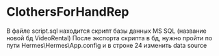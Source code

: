 # ClothersForHandRep
В файле script.sql находится скрипт базы данных MS SQL (название новой бд VideoRental)
После экспорта скрипта в бд, нужно пройти по пути Hermes\Hermes\App.config и в строке 24 изменить data source
